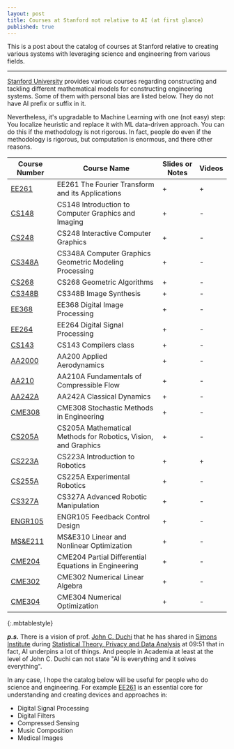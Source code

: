 ```yaml
---
layout: post
title: Courses at Stanford not relative to AI (at first glance)
published: true
---
```


This is a post about the catalog of courses at Stanford relative to creating various systems with leveraging science and engineering from various fields.

---

[Stanford University](https://www.stanford.edu/) provides various courses regarding constructing and tackling different mathematical models for constructing engineering systems. Some of them with personal bias are listed below. They do not have AI prefix or suffix in it.

Nevertheless, it's upgradable to Machine Learning with one (not easy) step: You localize heuristic and replace it with ML data-driven approach. You can do this if the methodology is not rigorous. In fact, people do even if the methodology is rigorous, but computation is enormous, and there other reasons.

| **Course Number**  | **Course Name**  | **Slides or Notes**  | **Videos**  |
|---|---|---|---|
| [EE261](https://see.stanford.edu/course/ee261) | EE261 The Fourier Transform and its Applications | + | + |
| [CS148](https://web.stanford.edu/class/cs148/) | CS148 Introduction to Computer Graphics and Imaging | + | - |
| [CS248](https://web.stanford.edu/class/cs248/) | CS248 Interactive Computer Graphics | + | - |
| [CS348A](http://graphics.stanford.edu/courses/cs348a-21-winter/) | CS348A Computer Graphics Geometric Modeling Processing | + | - |
| [CS268](http://graphics.stanford.edu/courses/cs268-16-fall/) | CS268 Geometric Algorithms| + | - |
| [CS348B](http://graphics.stanford.edu/courses/cs348b-00/) | CS348B Image Synthesis | + | - |
| [EE368](https://web.stanford.edu/class/ee368/) | EE368 Digital Image Processing | + | - |
| [EE264](https://web.stanford.edu/class/ee264/) | EE264 Digital Signal Processing | + | - |
| [CS143](https://web.stanford.edu/class/cs143/) | CS143 Compilers class | + | - |
| [AA2000](https://web.stanford.edu/~cantwell/AA200_Course_Material/) | AA200 Applied Aerodynamics | + | - |
| [AA210](https://web.stanford.edu/~cantwell/AA210A_Course_Material/AA210A_Lectures/) | AA210A Fundamentals of Compressible Flow | + | - |
| [AA242A](https://web.stanford.edu/class/me331a/) | AA242A Classical Dynamics | + | - |
| [CME308](https://web.stanford.edu/class/cme308/) | CME308 Stochastic Methods in Engineering | + | - |
| [CS205A](http://graphics.stanford.edu/courses/cs205a/) | CS205A Mathematical Methods for Robotics, Vision, and Graphics | + | - |
| [CS223A](https://see.stanford.edu/course/cs223a) | CS223A Introduction to Robotics | + | + |
| [CS255A](https://cs.stanford.edu/group/manips/teaching/cs225a/index.html) | CS225A Experimental Robotics| + | - |
| [CS327A](http://cs.stanford.edu/groups/manips/teaching/cs327a/) | CS327A Advanced Robotic Manipulation | + | - |
| [ENGR105](https://online.stanford.edu/courses/engr105-feedback-control-design) | ENGR105 Feedback Control Design | + | - |
| [MS&E211](https://web.stanford.edu/class/msande310/) | MS&E310 Linear and Nonlinear Optimization | + | - |
| [CME204](https://online.stanford.edu/courses/me300b-partial-differential-equations-engineering) | CME204 Partial Differential Equations in Engineering | + | - |
| [CME302](https://online.stanford.edu/courses/cme302-numerical-linear-algebra) | CME302 Numerical Linear Algebra | + | - |
| [CME304](https://web.stanford.edu/class/cme304/) | CME304 Numerical Optimization | + | - |
{:.mbtablestyle}

***p.s.***
There is a vision of prof. [John C. Duchi](https://web.stanford.edu/~jduchi/) that he has shared in [Simons Institute](https://simons.berkeley.edu/) during [Statistical Theory, Privacy and Data Analysis](https://youtu.be/GJXiYzi8KRc?t=591) at 09:51 that in fact, AI underpins a lot of things.
And people in Academia at least at the level of John C. Duchi can not state "AI is everything and it solves everything".

In any case, I hope the catalog below will be useful for people who do science and engineering. For example [EE261](https://see.stanford.edu/course/ee261) is an essential core for understanding and creating devices and approaches in:

* Digital Signal Processing
* Digital Filters
* Compressed Sensing
* Music Composition
* Medical Images
